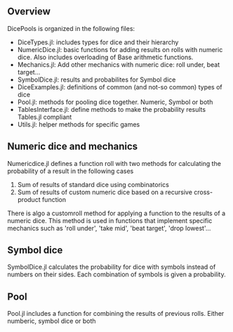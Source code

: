 ## Overview

DicePools is organized in the following files:

- DiceTypes.jl: includes types for dice and their hierarchy 
- NumericDice.jl: basic functions for adding results on rolls with numeric dice. Also includes overloading of Base arithmetic functions.
- Mechanics.jl: Add other mechanics with numeric dice: roll under, beat target...
- SymbolDice.jl: results and probabilites for Symbol dice
- DiceExamples.jl: definitions of common (and not-so common) types of dice
- Pool.jl: methods for pooling dice together. Numeric, Symbol or both
- TablesInterface.jl: define methods to make the probability results Tables.jl compliant
- Utils.jl: helper methods for specific games

## Numeric dice and mechanics

Numericdice.jl defines a function roll with two methods for calculating the probability of a result in the following cases
1.  Sum of results of standard dice using combinatorics
2.  Sum of results of custom numeric dice based on a recursive cross-product function

There is algo a customroll method for applying a function to the results of a numeric dice. This method is used in functions that implement specific mechanics such as 'roll under', 'take mid', 'beat target', 'drop lowest'...

## Symbol dice

SymbolDice.jl calculates the probability for dice with symbols instead of numbers on their sides. 
Each combination of symbols is given a probability.

## Pool

Pool.jl includes a function for combining the results of previous rolls. Either numberic, symbol dice or both